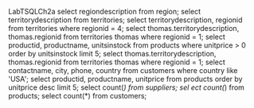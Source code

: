 LabTSQLCh2a
 select regiondescription from region;
 select territorydescription from territories;
 select territorydescription, regionid from territories where regionid = 4;
 select thomas.territorydescription, thomas.regionid from territories thomas where regionid = 1;
 select productid, productname, unitsinstock from products where unitprice > 0 order by unitsinstock limit 5;
 select thomas.territorydescription, thomas.regionid from territories thomas where regionid = 1;
 select contactname, city, phone, country from customers where country like 'USA';
 select productid, productname, unitprice from products order by unitprice desc limit 5;
 select count(*) from suppliers;
 sel ect count(*) from products;
 select count(*) from customers;